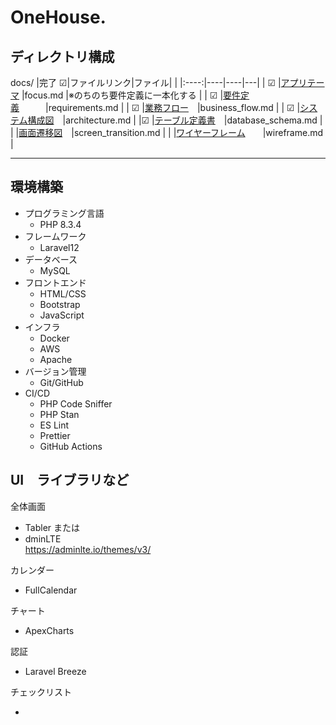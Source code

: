 # OneHouse.

## ディレクトリ構成

docs/
|完了 ☑|ファイルリンク|ファイル| |
|:----:|----|----|---|
| ☑ |[アプリテーマ](docs/focus.md) |focus.md |※のちのち要件定義に一本化する |
| ☑ |[要件定義](docs/requirements.md)　　　|requirements.md |
| ☑ |[業務フロー](docs/business_flow.md)　|business_flow.md |
| ☑ |[システム構成図](docs/architecture.md)　|architecture.md |
|☑ |[テーブル定義書](docs/database_schema.md)　|database_schema.md |
| |[画面遷移図](docs/screen_transition.md)　|screen_transition.md |
| |[ワイヤーフレーム](docs/wireframe.md)　　|wireframe.md |

---

## 環境構築

- プログラミング言語
  - PHP 8.3.4
- フレームワーク
  - Laravel12
- データベース
  - MySQL
- フロントエンド
  - HTML/CSS
  - Bootstrap
  - JavaScript
- インフラ
  - Docker
  - AWS
  - Apache
- バージョン管理
  - Git/GitHub
- CI/CD
  - PHP Code Sniffer
  - PHP Stan
  - ES Lint
  - Prettier
  - GitHub Actions


## UI　ライブラリなど
全体画面

- Tabler または
- dminLTE  
  https://adminlte.io/themes/v3/

カレンダー

- FullCalendar

チャート

- ApexCharts

認証

- Laravel Breeze

チェックリスト

- 
